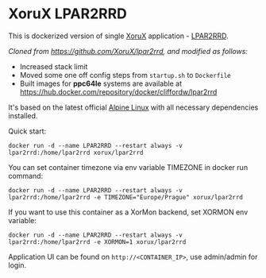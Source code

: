 # XoruX LPAR2RRD

This is dockerized version of single [XoruX](https://www.xorux.com) application - [LPAR2RRD](https://www.lpar2rrd.com).

*Cloned from <https://github.com/XoruX/lpar2rrd>, and modified as follows:*

- Increased stack limit
- Moved some one off config steps from `startup.sh` to `Dockerfile`
- Built images for **ppc64le** systems are available at <https://hub.docker.com/repository/docker/cliffordw/lpar2rrd>

It's based on the latest official [Alpine Linux](https://hub.docker.com/_/alpine) with all necessary dependencies installed.

Quick start:

    docker run -d --name LPAR2RRD --restart always -v lpar2rrd:/home/lpar2rrd xorux/lpar2rrd

You can set container timezone via env variable TIMEZONE in docker run command:

    docker run -d --name LPAR2RRD --restart always -v lpar2rrd:/home/lpar2rrd -e TIMEZONE="Europe/Prague" xorux/lpar2rrd

If you want to use this container as a XorMon backend, set XORMON env variable:

    docker run -d --name LPAR2RRD --restart always -v lpar2rrd:/home/lpar2rrd -e XORMON=1 xorux/lpar2rrd

Application UI can be found on `http://<CONTAINER_IP>`, use admin/admin for login.
